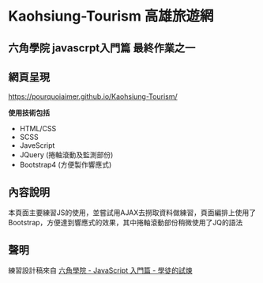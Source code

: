 # Kaohsiung-Tourism 高雄旅遊網 
## 六角學院 javascrpt入門篇 最終作業之一

## 網頁呈現
  <https://pourquoiaimer.github.io/Kaohsiung-Tourism/>

**使用技術包括**
* HTML/CSS
* SCSS
* JaveScript
* JQuery (捲軸滾動及監測部份)
* Bootstrap4 (方便製作響應式)

## 內容說明
  本頁面主要練習JS的使用，並嘗試用AJAX去撈取資料做練習，頁面編排上使用了Bootstrap，方便達到響應式的效果，其中捲軸滾動部份稍微使用了JQ的語法 

## 聲明
  練習設計稿來自 [六角學院 - JavaScript 入門篇 - 學徒的試煉](https://www.hexschool.com/courses/javascript.html)
